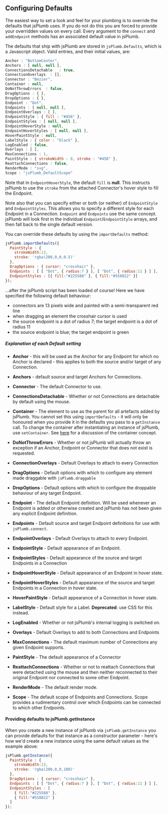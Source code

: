 ## Configuring Defaults

The easiest way to set a look and feel for your plumbing is to override the defaults that jsPlumb uses. If you do not do this you are forced to provide your overridden values on every call.  Every argument to the `connect` and `addEndpoint` methods has an associated default value in jsPlumb.

The defaults that ship with jsPlumb are stored in `jsPlumb.Defaults`, which is a Javascript object.  Valid entries, and their initial values, are:

```javascript
Anchor : "BottomCenter",
Anchors : [ null, null ],
ConnectionsDetachable   : true,
ConnectionOverlays  : [],
Connector : "Bezier",
Container : null,
DoNotThrowErrors  : false,
DragOptions : { },
DropOptions : { },
Endpoint : "Dot",
Endpoints : [ null, null ],
EndpointOverlays : [ ],
EndpointStyle : { fill : "#456" },
EndpointStyles : [ null, null ],
EndpointHoverStyle : null,
EndpointHoverStyles : [ null, null ],
HoverPaintStyle : null,
LabelStyle : { color : "black" },
LogEnabled : false,
Overlays : [ ],
MaxConnections : 1,
PaintStyle : { strokeWidth : 8, stroke : "#456" },
ReattachConnections : false,
RenderMode : "svg",
Scope : "jsPlumb_DefaultScope"
```

Note that in `EndpointHoverStyle`, the default `fill` is **null**.  This instructs jsPlumb to use the `stroke` from the attached Connector's hover style to fill the Endpoint.

Note also that you can specify either or both (or neither) of `EndpointStyle` and `EndpointStyles`.  This allows you to specify a different
style for each Endpoint in a Connection.  `Endpoint` and `Endpoints` use the same concept.  jsPlumb will look first in the
individual `Endpoint`/`EndpointStyle` arrays, and then fall back to the single default version.

You can override these defaults by using the `importDefaults` method:

```javascript
jsPlumb.importDefaults({
  PaintStyle : {
    strokeWidth:13,
    stroke: 'rgba(200,0,0,0.5)'
  },
  DragOptions : { cursor: "crosshair" },
  Endpoints : [ [ "Dot", { radius:7 } ], [ "Dot", { radius:11 } ] ],
  EndpointStyles : [{ fill:"#225588" }, { fill:"#558822" }]
});
```

...after the jsPlumb script has been loaded of course!  Here we have specified the following default behaviour:

- connectors are 13 pixels wide and painted with a semi-transparent red line
- when dragging an element the crosshair cursor is used
- the source endpoint is a dot of radius 7; the target endpoint is a dot of radius 11
- the source endpoint is blue; the target endpoint is green

##### Explanation of each Default setting

  - **Anchor**  - this will be used as the Anchor for any Endpoint for which no Anchor is declared - this applies to both the source and/or target of any Connection.
                                                                                                    
  - **Anchors** - default source and target Anchors for Connections.

  - **Connector** - The default Connector to use.

  - **ConnectionsDetachable** - Whether or not Connections are detachable by default using the mouse.

  - **Container** - The element to use as the parent for all artefacts added by jsPlumb. You cannot set this using `importDefaults` - it will only be honoured when you provide it in the defaults you pass to a `getInstance` call.  To change the container after instantiating an instance of jsPlumb, use `setContainer`. See [here](home#container) for a discussion of the container concept.

  - **DoNotThrowErrors** - Whether or not jsPlumb will actually throw an exception if an Anchor, Endpoint or Connector that does not exist is requested.

  - **ConnectionOverlays** - Default Overlays to attach to every Connection

  - **DragOptions**  - Default options with which to configure any element made draggable with `jsPlumb.draggable`

  - **DropOptions** - Default options with which to configure the droppable behaviour of any target Endpoint.

  - **Endpoint** - The default Endpoint definition. Will be used whenever an Endpoint is added or otherwise created and jsPlumb has not been given any explicit Endpoint definition.

  - **Endpoints** - Default source and target Endpoint definitions for use with `jsPlumb.connect`.

  - **EndpointOverlays** - Default Overlays to attach to every Endpoint.

  - **EndpointStyle** - Default appearance of an Endpoint.

  - **EndpointStyles** - Default appearance of the source and target Endpoints in a Connection

  - **EndpointHoverStyle** - Default appearance of an Endpoint in hover state.

  - **EndpointHoverStyles** - Default appearance of the source and target Endpoints in a Connection in hover state.

  - **HoverPaintStyle** - Default appearance of a Connection in hover state.

  - **LabelStyle** - Default style for a Label. **Deprecated**: use CSS for this instead.

  - **LogEnabled** - Whether or not jsPlumb's internal logging is switched on.

  - **Overlays** - Default Overlays to add to both Connections and Endpoints

  - **MaxConnections** - The default maximum number of Connections any given Endpoint supports.

  - **PaintStyle** - The default appearance of a Connector

  - **ReattachConnections** - Whether or not to reattach Connections that were detached using the mouse and then neither reconnected to their original Endpoint nor connected to some other Endpoint.

  - **RenderMode** - The default render mode. 

  - **Scope** - The default scope of Endpoints and Connections. Scope provides a rudimentary control over which Endpoints can be connected to which other Endpoints.
  

#### Providing defaults to jsPlumb.getInstance

When you create a new instance of jsPlumb via `jsPlumb.getInstance` you can provide defaults for that instance as a constructor parameter - here's how we'd create a new instance using the same default values as the example above:

```javascript
jsPlumb.getInstance({
  PaintStyle : {
    strokeWidth:13,
    stroke: 'rgba(200,0,0,100)'
  },
  DragOptions : { cursor: "crosshair" },
  Endpoints : [ [ "Dot", { radius:7 } ], [ "Dot", { radius:11 } ] ],
  EndpointStyles : [
    { fill:"#225588" }, 
    { fill:"#558822" }
  ]
});
```
